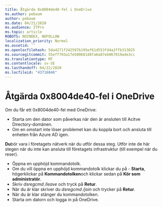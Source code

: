 ```yaml
---
title: Åtgärda 0x8004de40-fel i OneDrive
ms.author: pebaum
author: pebaum
ms.date: 04/21/2020
ms.audience: ITPro
ms.topic: article
ROBOTS: NOINDEX, NOFOLLOW
localization_priority: Normal
ms.assetid: ''
ms.openlocfilehash: 5da4271f242597b195ef61d553fd4a2ffb313025
ms.sourcegitcommit: 55eff703a17e500681d8fa6a87eb067019ade3cc
ms.translationtype: MT
ms.contentlocale: sv-SE
ms.lasthandoff: 04/22/2020
ms.locfileid: "43716046"
---
```

# <a name="fix-0x8004de40-error-in-onedrive"></a>Åtgärda 0x8004de40-fel i OneDrive

Om du får ett 0x8004de40-fel med OneDrive:

- Starta om den dator som påverkas när den är ansluten till Acitve Directory-domänen.
- Om en omstart inte löser problemet kan du koppla bort och ansluta till enheten från Azure AD igen. 

**Du**bör vara i företagets nätverk när du utför dessa steg. Utför inte de här stegen när du inte kan ansluta till företagets infrastruktur (till exempel när du reser). 

- Öppna en upphöjd kommandotolk. 
- Om du vill öppna en upphöjd kommandotolk klickar du på - **Starta**, högerklickar på **Kommandotolken**och klickar sedan på **Kör som administratör**.
- Skriv *dsregcmd /leave* och tryck på **Retur**.
- När du är klar skriver du *dsregcmd /join* och trycker på **Retur**.
- När du är klar stänger du kommandotolken.
- Starta om datorn och logga in på OneDrive.